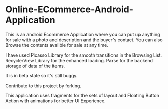 # Online-ECommerce-Android-Application
This is an android Ecommerce Application where you can put up anything for sale with a photo and description and the buyer's contact. You can also Browse the contents availble for sale at any time.


I have used Picasso Library for the smooth transitions in the Browsing List.
RecyclerView Library for the enhanced loading.
Parse for the backend storage of data of the items.

It is in beta state so it's still buggy.

Contribute to this project by forking.


This application uses fragments for the sets of layout and Floating Button Action with animations for better UI Experience.
